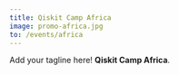 ```yaml
---
title: Qiskit Camp Africa
image: promo-africa.jpg
to: /events/africa
---
```

Add your tagline here! **Qiskit Camp Africa**.